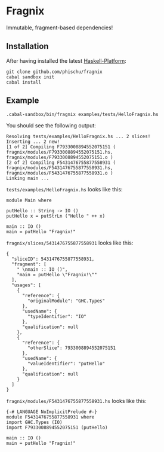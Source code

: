 
Fragnix
=======

Immutable, fragment-based dependencies!

Installation
------------

After having installed the latest [Haskell-Platform](https://www.haskell.org/platform/):

    git clone github.com/phischu/fragnix
    cabal sandbox init
    cabal install

Example
-------

    .cabal-sandbox/bin/fragnix examples/tests/HelloFragnix.hs

You should see the following output:

    Resolving tests/examples/HelloFragnix.hs ... 2 slices!
    Inserting ... 2 new!
    [1 of 2] Compiling F7933008894552075151 ( fragnix/modules/F7933008894552075151.hs, fragnix/modules/F7933008894552075151.o )
    [2 of 2] Compiling F5431476755877558931 ( fragnix/modules/F5431476755877558931.hs, fragnix/modules/F5431476755877558931.o )
    Linking main ...

`tests/examples/HelloFragnix.hs` looks like this:

    module Main where
    
    putHello :: String -> IO ()
    putHello x = putStrLn ("Hello " ++ x)
    
    main :: IO ()
    main = putHello "Fragnix!"

`fragnix/slices/5431476755877558931` looks like this:

    {
      "sliceID": 5431476755877558931,
      "fragment": [
        " \nmain :: IO ()",
        "main = putHello \"Fragnix!\""
      ],
      "usages": [
        {
          "reference": {
            "originalModule": "GHC.Types"
          },
          "usedName": {
            "typeIdentifier": "IO"
          },
          "qualification": null
        },
        {
          "reference": {
            "otherSlice": 7933008894552075151
          },
          "usedName": {
            "valueIdentifier": "putHello"
          },
          "qualification": null
        }
      ]
    }

`fragnix/modules/F5431476755877558931.hs` looks like this:

    {-# LANGUAGE NoImplicitPrelude #-}
    module F5431476755877558931 where
    import GHC.Types (IO)
    import F7933008894552075151 (putHello)
     
    main :: IO ()
    main = putHello "Fragnix!"
